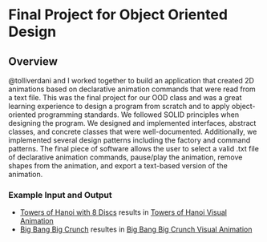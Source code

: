 # Final Project for Object Oriented Design
## Overview
@tolliverdani and I worked together to build an application that created 2D animations based on declarative animation commands that were read from a text file. This was the final project for our OOD class and was a great learning experience to design a program from scratch and to apply object-oriented programming standards. We followed SOLID principles when designing the program. We designed and implemented interfaces, abstract classes, and concrete classes that were well-documented. Additionally, we implemented several design patterns including the factory and command patterns. The final piece of software allows the user to select a valid .txt file of declarative animation commands, pause/play the animation, remove shapes from the animation, and export a text-based version of the animation.

### Example Input and Output
- [Towers of Hanoi with 8 Discs](./Animation_Files/toh-8.txt) results in [Towers of Hanoi Visual Animation](https://youtu.be/uNaNL-mOHG8)
- [Big Bang Big Crunch](./Animation_Files/big-bang-big-crunch.txt) resultes in [Big Bang Big Crunch Visual Animation](https://youtu.be/uNaNL-mOHG8)

